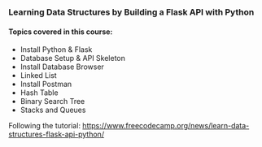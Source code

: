 ### Learning Data Structures by Building a Flask API with Python

#### Topics covered in this course:

- Install Python & Flask
- Database Setup & API Skeleton
- Install Database Browser
- Linked List
- Install Postman
- Hash Table
- Binary Search Tree
- Stacks and Queues


Following the tutorial: https://www.freecodecamp.org/news/learn-data-structures-flask-api-python/